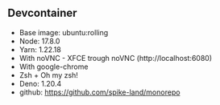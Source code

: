 ## Devcontainer

- Base image: ubuntu:rolling
- Node: 17.8.0
- Yarn: 1.22.18
- With noVNC - XFCE trough noVNC (http://localhost:6080)
- With google-chrome
- Zsh + Oh my zsh!
- Deno: 1.20.4
- github: https://github.com/spike-land/monorepo
